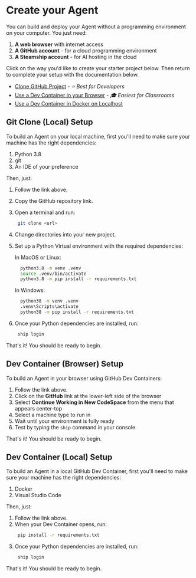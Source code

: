 # Create your Agent

You can build and deploy your Agent without a programming environment on your computer. You just need:

1. **A web browser** with internet access
2. **A GitHub account** - for a cloud programming environment
3. **A Steamship account** - for AI hosting in the cloud

Click on the way you'd like to create your starter project below. Then return to complete your setup with the documentation below.


* [Clone GitHub Project](https://steamship.com/learn/agent-guidebook/clone-github) - _⭐️ Best for Developers_
* [Use a Dev Container in your Browser](https://steamship.com/learn/agent-guidebook/clone-devcontainer-browser) - _🎓 Easiest for Classrooms_
* [Use a Dev Container in Docker on Localhost](https://steamship.com/learn/agent-guidebook/clone-devcontainer-local)

## Git Clone (Local) Setup

<YouTube youTubeId="6fYO1hUpyz4" />

To build an Agent on your local machine, first you'll need to make sure your machine has the right dependencies:

1. Python 3.8
2. git
3. An IDE of your preference

Then, just:

1. Follow the link above.
2. Copy the GitHub repository link.
3. Open a terminal and run:
   ```bash
    git clone <url>
   ```
4. Change directories into your new project.
5. Set up a Python Virtual environment with the required dependencies:

   In MacOS or Linux:
      ```bash
        python3.8 -m venv .venv
        source .venv/bin/activate
        python3.8 -m pip install -r requirements.txt
      ```

   In Windows:
      ```bash
        python38 -m venv .venv
        .venv\Scripts\activate
        python38 -m pip install -r requirements.txt
      ```

6. Once your Python dependencies are installed, run:
   ```bash
    ship login
   ```

That's it! You should be ready to begin.


## Dev Container (Browser) Setup

<YouTube youTubeId="sLhfB7f4-kw" />

To build an Agent in your browser using GitHub Dev Containers:

1. Follow the link above.
2. Click on the **GitHub** link at the lower-left side of the browser
3. Select **Continue Working in New CodeSpace** from the menu that appears center-top
4. Select a machine type to run in
5. Wait until your environment is fully ready
6. Test by typing the `ship` command in your console

That's it! You should be ready to begin.

## Dev Container (Local) Setup

<YouTube youTubeId="Xpdja3y_ZgY" />

To build an Agent in a local GitHub Dev Container, first you'll need to make sure your machine has the right dependencies:

1. Docker
2. Visual Studio Code

Then, just:

1. Follow the link above.
2. When your Dev Container opens, run:
   ```bash
    pip install -r requirements.txt
   ```
3. Once your Python dependencies are installed, run:
   ```bash
    ship login
   ```

That's it! You should be ready to begin.


